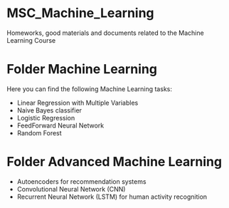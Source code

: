 # MSC_Machine_Learning
Homeworks, good materials and documents related to the Machine Learning Course

# Folder Machine Learning

Here you can find the following Machine Learning tasks:

- Linear Regression with Multiple Variables
- Naive Bayes classifier
- Logistic Regression
- FeedForward Neural Network
- Random Forest

# Folder Advanced Machine Learning

- Autoencoders for recommendation systems
- Convolutional Neural Network (CNN)
- Recurrent Neural Network (LSTM) for human activity recognition
